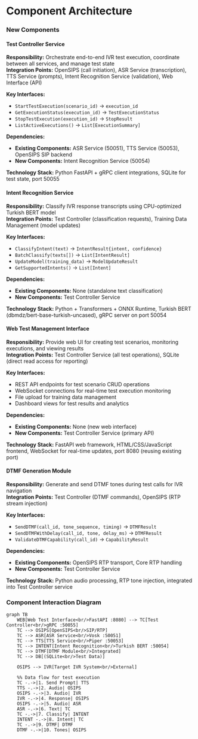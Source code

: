 # Component Architecture

### New Components

#### Test Controller Service
**Responsibility:** Orchestrate end-to-end IVR test execution, coordinate between all services, and manage test state  
**Integration Points:** OpenSIPS (call initiation), ASR Service (transcription), TTS Service (prompts), Intent Recognition Service (validation), Web Interface (API)

**Key Interfaces:**
- `StartTestExecution(scenario_id)` → `execution_id`
- `GetExecutionStatus(execution_id)` → `TestExecutionStatus`
- `StopTestExecution(execution_id)` → `StopResult`
- `ListActiveExecutions()` → `List[ExecutionSummary]`

**Dependencies:**
- **Existing Components:** ASR Service (50051), TTS Service (50053), OpenSIPS SIP backend
- **New Components:** Intent Recognition Service (50054)

**Technology Stack:** Python FastAPI + gRPC client integrations, SQLite for test state, port 50055

#### Intent Recognition Service  
**Responsibility:** Classify IVR response transcripts using CPU-optimized Turkish BERT model  
**Integration Points:** Test Controller (classification requests), Training Data Management (model updates)

**Key Interfaces:**
- `ClassifyIntent(text)` → `IntentResult{intent, confidence}`
- `BatchClassify(texts[])` → `List[IntentResult]`
- `UpdateModel(training_data)` → `ModelUpdateResult`
- `GetSupportedIntents()` → `List[Intent]`

**Dependencies:**
- **Existing Components:** None (standalone text classification)
- **New Components:** Test Controller Service

**Technology Stack:** Python + Transformers + ONNX Runtime, Turkish BERT (dbmdz/bert-base-turkish-uncased), gRPC server on port 50054

#### Web Test Management Interface
**Responsibility:** Provide web UI for creating test scenarios, monitoring executions, and viewing results  
**Integration Points:** Test Controller Service (all test operations), SQLite (direct read access for reporting)

**Key Interfaces:**
- REST API endpoints for test scenario CRUD operations
- WebSocket connections for real-time test execution monitoring  
- File upload for training data management
- Dashboard views for test results and analytics

**Dependencies:**
- **Existing Components:** None (new web interface)
- **New Components:** Test Controller Service (primary API)

**Technology Stack:** FastAPI web framework, HTML/CSS/JavaScript frontend, WebSocket for real-time updates, port 8080 (reusing existing port)

#### DTMF Generation Module
**Responsibility:** Generate and send DTMF tones during test calls for IVR navigation  
**Integration Points:** Test Controller (DTMF commands), OpenSIPS (RTP stream injection)

**Key Interfaces:**
- `SendDTMF(call_id, tone_sequence, timing)` → `DTMFResult`
- `SendDTMFWithDelay(call_id, tone, delay_ms)` → `DTMFResult`
- `ValidateDTMFCapability(call_id)` → `CapabilityResult`

**Dependencies:**
- **Existing Components:** OpenSIPS RTP transport, Core RTP handling
- **New Components:** Test Controller Service

**Technology Stack:** Python audio processing, RTP tone injection, integrated into Test Controller service

### Component Interaction Diagram

```mermaid
graph TB
    WEB[Web Test Interface<br/>FastAPI :8080] --> TC[Test Controller<br/>gRPC :50055]
    TC --> OSIPS[OpenSIPS<br/>SIP/RTP]
    TC --> ASR[ASR Service<br/>Vosk :50051]
    TC --> TTS[TTS Service<br/>Piper :50053]
    TC --> INTENT[Intent Recognition<br/>Turkish BERT :50054]
    TC --> DTMF[DTMF Module<br/>Integrated]
    TC --> DB[(SQLite<br/>Test Data)]
    
    OSIPS --> IVR[Target IVR System<br/>External]
    
    %% Data flow for test execution
    TC -.->|1. Send Prompt| TTS
    TTS -.->|2. Audio| OSIPS
    OSIPS -.->|3. Audio| IVR
    IVR -.->|4. Response| OSIPS
    OSIPS -.->|5. Audio| ASR
    ASR -.->|6. Text| TC
    TC -.->|7. Classify| INTENT
    INTENT -.->|8. Intent| TC
    TC -.->|9. DTMF| DTMF
    DTMF -.->|10. Tones| OSIPS
```
